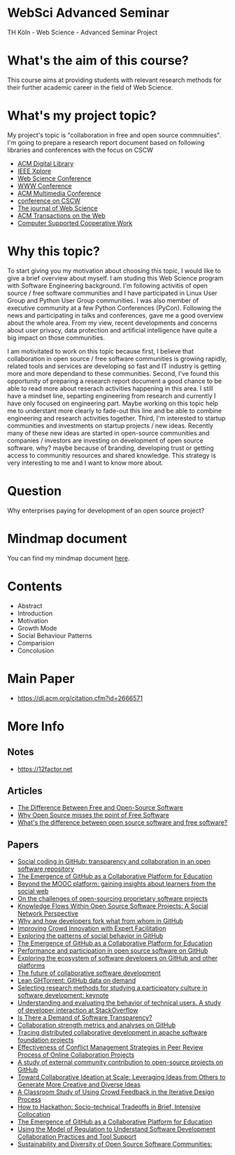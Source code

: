 # WebSci Advanced Seminar
TH Köln - Web Science - Advanced Seminar Project

# What's the aim of this course?
This course aims at providing students with relevant research methods for their further academic career in the field of Web Science. 

# What's my project topic?
My project's topic is "collaboration in free and open source commnuities". I'm going to prepare a research report document based on following libraries and conferences with the focus on CSCW
* [ACM Digital Library](http://dl.acm.org/)
* [IEEE Xplore](http://ieeexplore.ieee.org/Xplore/accessinfo.jsp)
* [Web Science Conference](https://dl.acm.org/event.cfm?id=RE621)
* [WWW Conference](https://dl.acm.org/event.cfm?id=RE334)
* [ACM Multimedia Conference](https://dl.acm.org/event.cfm?id=RE179)
* [conference on CSCW](https://dl.acm.org/event.cfm?id=RE169)
* [The journal of Web Science](http://www.webscience-journal.net/)
* [ACM Transactions on the Web](https://tweb.acm.org/)
* [Computer Supported Cooperative Work](https://link.springer.com/journal/10606)

# Why this topic?
To start giving you my motivation about choosing this topic, I would like to give a brief overview about myself. I am studing this Web Science program with Software Engineering background. I'm following activitis of open source / free software communities and I have participated in Linux User Group and Python User Group communities. I was also member of executive community at a few Python Conferences (PyCon). Following the news and participating in talks and conferences, gave me a good overview about the whole area. From my view, recent developments and concerns about user privacy, data protection and artificial intelligence have quite a big impact on those communities.

I am motivitated to work on this topic because first, I believe that collaboration in open source / free software communities is growing rapidly, related tools and services are developing so fast and IT industry is getting more and more dependand to these communities. Second, I've found this opportunity of preparing a research report document a good chance to be able to read more about reserach activities happening in this area. I still have a mindset line, separting engineering from research and currently I have only focused on engineering part. Maybe working on this topic help me to understant more clearly to fade-out this line and be able to combine engineering and research activities together. Third, I'm interested to startup communities and investments on startup projects / new ideas. Recently many of these new ideas are started in open-source communities and companies / investors are investing on development of open source software. why? maybe because of branding, developing trust or getting access to communitiy resources and shared knowledge. This strategy is very interesting to me and I want to know more about. 

# Question
Why enterprises paying for development of an open source project?

# Mindmap document
You can find my mindmap document [here](https://github.com/payamohajeri/WebSci-Advanced-Seminar/blob/master/Mindmap.jpg).

# Contents
- Abstract
- Introduction
- Motivation
- Growth Mode
- Social Behaviour Patterns
- Comparision
- Concolusion

# Main Paper
- https://dl.acm.org/citation.cfm?id=2666571

# More Info
## Notes
* https://12factor.net

## Articles
* [ The Difference Between Free and Open-Source Software](https://www.digitalocean.com/community/tutorials/Free-vs-Open-Source-Software)
* [Why Open Source misses the point of Free Software](https://www.gnu.org/philosophy/open-source-misses-the-point.en.html)
* [What's the difference between open source software and free software?](https://opensource.com/article/17/11/open-source-or-free-software)

## Papers
* [Social coding in GitHub: transparency and collaboration in an open software repository](https://dl.acm.org/citation.cfm?id=2145396)
* [The Emergence of GitHub as a Collaborative Platform for Education](https://dl.acm.org/citation.cfm?id=2675284)
* [Beyond the MOOC platform: gaining insights about learners from the social web](https://dl.acm.org/citation.cfm?id=2908145)
* [On the challenges of open-sourcing proprietary software projects](https://link.springer.com/article/10.1007/s10664-018-9609-6)
* [Knowledge Flows Within Open Source Software Projects: A Social Network Perspective](https://link.springer.com/chapter/10.1007/978-981-10-1627-1_19)
* [Why and how developers fork what from whom in GitHub](https://link.springer.com/article/10.1007/s10664-016-9436-6)
* [Improving Crowd Innovation with Expert Facilitation](https://dl.acm.org/citation.cfm?id=2820023)
* [Exploring the patterns of social behavior in GitHub](https://dl.acm.org/citation.cfm?id=2666571)
* [The Emergence of GitHub as a Collaborative Platform for Education](https://dl.acm.org/citation.cfm?id=2675284)
* [Performance and participation in open source software on GitHub](https://dl.acm.org/citation.cfm?id=2468382)
* [Exploring the ecosystem of software developers on GitHub and other platforms](https://dl.acm.org/citation.cfm?id=2556483)
* [The future of collaborative software development](https://dl.acm.org/citation.cfm?id=2141522)
* [Lean GHTorrent: GitHub data on demand](https://dl.acm.org/citation.cfm?id=2597126)
* [Selecting research methods for studying a participatory culture in software development: keynote](https://dl.acm.org/citation.cfm?id=2747957)
* [Understanding and evaluating the behavior of technical users. A study of developer interaction at StackOverflow](https://dl.acm.org/citation.cfm?id=3057621)
* [Is There a Demand of Software Transparency?](https://dl.acm.org/citation.cfm?id=3131155)
* [Collaboration strength metrics and analyses on GitHub](https://dl.acm.org/citation.cfm?id=3106480)
* [Tracing distributed collaborative development in apache software foundation projects](https://dl.acm.org/citation.cfm?id=3128831)
* [Effectiveness of Conflict Management Strategies in Peer Review Process of Online Collaboration Projects](https://dl.acm.org/citation.cfm?id=2819950)
* [A study of external community contribution to open-source projects on GitHub](https://dl.acm.org/citation.cfm?id=2597113)
* [Toward Collaborative Ideation at Scale: Leveraging Ideas from Others to Generate More Creative and Diverse Ideas](https://dl.acm.org/citation.cfm?id=2675239)
* [A Classroom Study of Using Crowd Feedback in the Iterative Design Process](https://dl.acm.org/citation.cfm?id=2675140)
* [How to Hackathon: Socio-technical Tradeoffs in Brief, Intensive Collocation](https://dl.acm.org/citation.cfm?id=2819946)
* [The Emergence of GitHub as a Collaborative Platform for Education](https://dl.acm.org/citation.cfm?id=2675284)
* [Using the Model of Regulation to Understand Software Development Collaboration Practices and Tool Support](https://dl.acm.org/citation.cfm?id=2998360)
* [Sustainability and Diversity of Open Source Software Communities:](https://www.researchgate.net/profile/Luigi_Lavazza/publication/320402853_ICSEA_2017_The_Twelfth_International_Conference_on_Software_Engineering_Advances/links/59e2311e458515393d57ecca/ICSEA-2017-The-Twelfth-International-Conference-on-Software-Engineering-Advances.pdf#page=60)
